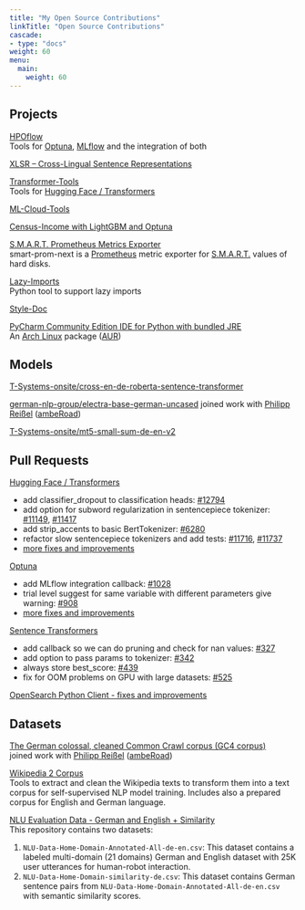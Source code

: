 ```yaml
---
title: "My Open Source Contributions"
linkTitle: "Open Source Contributions"
cascade:
- type: "docs"
weight: 60
menu:
  main:
    weight: 60
---
```


## Projects

[HPOflow](https://github.com/telekom/HPOflow)<br/>
Tools for [Optuna](https://optuna.readthedocs.io/),
[MLflow](https://www.mlflow.org/docs/latest/index.html) and
the integration of both

[XLSR – Cross-Lingual Sentence Representations](https://github.com/German-NLP-Group/xlsr)

[Transformer-Tools](https://github.com/telekom/transformer-tools)<br/>
Tools for [Hugging Face / Transformers](https://github.com/huggingface/transformers)

[ML-Cloud-Tools](https://github.com/telekom/ml-cloud-tools)

[Census-Income with LightGBM and Optuna](https://github.com/telekom/census-income-lightgbm)

[S.M.A.R.T. Prometheus Metrics Exporter](https://github.com/PhilipMay/smart-prom-next)<br/>
smart-prom-next is a [Prometheus](https://prometheus.io/docs/introduction/overview/) metric exporter for
[S.M.A.R.T.](https://en.wikipedia.org/wiki/S.M.A.R.T.) values of hard disks.

[Lazy-Imports](https://github.com/telekom/lazy-imports)<br/>
Python tool to support lazy imports

[Style-Doc](https://github.com/telekom/style-doc)

[PyCharm Community Edition IDE for Python with bundled JRE](https://aur.archlinux.org/packages/pycharm-community-jre)<br/>
An [Arch Linux](https://archlinux.org/) package ([AUR](https://wiki.archlinux.org/title/Arch_User_Repository))

## Models

[T-Systems-onsite/cross-en-de-roberta-sentence-transformer](https://huggingface.co/T-Systems-onsite/cross-en-de-roberta-sentence-transformer)

[german-nlp-group/electra-base-german-uncased](https://huggingface.co/german-nlp-group/electra-base-german-uncased)
joined work with [Philipp Reißel](https://twitter.com/phil_ipp_)
([ambeRoad](https://amberoad.de/))

[T-Systems-onsite/mt5-small-sum-de-en-v2](https://huggingface.co/T-Systems-onsite/mt5-small-sum-de-en-v2)

## Pull Requests

[Hugging Face / Transformers](https://github.com/huggingface/transformers)
- add classifier_dropout to classification heads: [#12794](https://github.com/huggingface/transformers/pull/12794)
- add option for subword regularization in sentencepiece tokenizer: [#11149](https://github.com/huggingface/transformers/pull/11149),
[#11417](https://github.com/huggingface/transformers/pull/11417)
- add strip_accents to basic BertTokenizer: [#6280](https://github.com/huggingface/transformers/pull/6280)
- refactor slow sentencepiece tokenizers and add tests: [#11716](https://github.com/huggingface/transformers/pull/11716),
[#11737](https://github.com/huggingface/transformers/pull/11737)
- [more fixes and improvements](https://github.com/huggingface/transformers/pulls?q=is%3Apr+author%3APhilipMay)

[Optuna](https://github.com/optuna/optuna)
- add MLflow integration callback: [#1028](https://github.com/optuna/optuna/pull/1028)
- trial level suggest for same variable with different parameters give warning: [#908](https://github.com/optuna/optuna/pull/908)
- [more fixes and improvements](https://github.com/optuna/optuna/pulls?q=is%3Apr+author%3APhilipMay)

[Sentence Transformers](https://github.com/UKPLab/sentence-transformers)
- add callback so we can do pruning and check for nan values: [#327](https://github.com/UKPLab/sentence-transformers/pull/327)
- add option to pass params to tokenizer: [#342](https://github.com/UKPLab/sentence-transformers/pull/342)
- always store best_score: [#439](https://github.com/UKPLab/sentence-transformers/pull/439)
- fix for OOM problems on GPU with large datasets: [#525](https://github.com/UKPLab/sentence-transformers/pull/525)

[OpenSearch Python Client - fixes and improvements](https://github.com/opensearch-project/opensearch-py/pulls?q=is%3Apr+author%3APhilipMay)

## Datasets

[The German colossal, cleaned Common Crawl corpus (GC4 corpus)](https://german-nlp-group.github.io/projects/gc4-corpus.html)<br/>
joined work with [Philipp Reißel](https://twitter.com/phil_ipp_)
([ambeRoad](https://amberoad.de/))

[Wikipedia 2 Corpus](https://github.com/GermanT5/wikipedia2corpus)<br/>
Tools to extract and clean the Wikipedia texts to transform them into a text corpus for self-supervised NLP model training.
Includes also a prepared corpus for English and German language.

[NLU Evaluation Data - German and English + Similarity](https://github.com/t-systems-on-site-services-gmbh/NLU-Evaluation-Data-de-en)<br/>
This repository contains two datasets:
1. `NLU-Data-Home-Domain-Annotated-All-de-en.csv`: This dataset contains a labeled multi-domain (21 domains) German and English dataset with 25K user utterances for human-robot interaction.
2. `NLU-Data-Home-Domain-similarity-de.csv`: This dataset contains German sentence pairs from `NLU-Data-Home-Domain-Annotated-All-de-en.csv` with semantic similarity scores.
